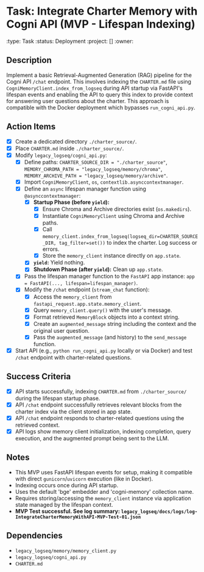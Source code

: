 # Task: Integrate Charter Memory with Cogni API (MVP - Lifespan Indexing)
:type: Task
:status: Deployment
:project: []
:owner: 

## Description
Implement a basic Retrieval-Augmented Generation (RAG) pipeline for the Cogni API `/chat` endpoint. This involves indexing the `CHARTER.md` file using `CogniMemoryClient.index_from_logseq` during API startup via FastAPI's lifespan events and enabling the API to query this index to provide context for answering user questions about the charter. This approach is compatible with the Docker deployment which bypasses `run_cogni_api.py`.

## Action Items
- [x] Create a dedicated directory `./charter_source/`.
- [x] Place `CHARTER.md` inside `./charter_source/`.
- [x] Modify `legacy_logseq/cogni_api.py`:
    - [x] Define paths: `CHARTER_SOURCE_DIR = "./charter_source"`, `MEMORY_CHROMA_PATH = "legacy_logseq/memory/chroma"`, `MEMORY_ARCHIVE_PATH = "legacy_logseq/memory/archive"`.
    - [x] Import `CogniMemoryClient`, `os`, `contextlib.asynccontextmanager`.
    - [x] Define an `async` lifespan manager function using `@asynccontextmanager`:
        - [x] **Startup Phase (before `yield`):**
            - [x] Ensure Chroma and Archive directories exist (`os.makedirs`).
            - [x] Instantiate `CogniMemoryClient` using Chroma and Archive paths.
            - [x] Call `memory_client.index_from_logseq(logseq_dir=CHARTER_SOURCE_DIR, tag_filter=set())` to index the charter. Log success or errors.
            - [x] Store the `memory_client` instance directly on `app.state`.
        - [x] **`yield`:** Yield nothing.
        - [x] **Shutdown Phase (after `yield`):** Clean up `app.state`.
    - [x] Pass the lifespan manager function to the `FastAPI` app instance: `app = FastAPI(..., lifespan=lifespan_manager)`.
    - [x] Modify the `/chat` endpoint (`stream_chat` function):
        - [x] Access the `memory_client` from `fastapi_request.app.state.memory_client`.
        - [x] Query `memory_client.query()` with the user's message.
        - [x] Format retrieved `MemoryBlock` objects into a context string.
        - [x] Create an `augmented_message` string including the context and the original user question.
        - [x] Pass the `augmented_message` (and history) to the `send_message` function.
- [x] Start API (e.g., `python run_cogni_api.py` locally or via Docker) and test `/chat` endpoint with charter-related questions.

## Success Criteria
- [x] API starts successfully, indexing `CHARTER.md` from `./charter_source/` during the lifespan startup phase.
- [x] API `/chat` endpoint successfully retrieves relevant blocks from the charter index via the client stored in app state.
- [x] API `/chat` endpoint responds to charter-related questions using the retrieved context.
- [x] API logs show memory client initialization, indexing completion, query execution, and the augmented prompt being sent to the LLM.

## Notes
- This MVP uses FastAPI lifespan events for setup, making it compatible with direct `gunicorn`/`uvicorn` execution (like in Docker).
- Indexing occurs once during API startup.
- Uses the default 'bge' embedder and 'cogni-memory' collection name.
- Requires storing/accessing the `memory_client` instance via application state managed by the lifespan context.
- **MVP Test successful. See log summary: `legacy_logseq/docs/logs/log-IntegrateCharterMemoryWithAPI-MVP-Test-01.json`**

## Dependencies
- `legacy_logseq/memory/memory_client.py`
- `legacy_logseq/cogni_api.py`
- `CHARTER.md` 